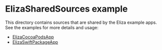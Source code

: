 # ElizaSharedSources example

This directory contains sources that are shared by the Eliza example apps.
See the examples for more details and usage:

- [ElizaCocoaPodsApp](../ElizaCocoaPodsApp)
- [ElizaSwiftPackageApp](../ElizaSwiftPackageApp)
